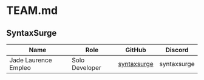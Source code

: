 # TEAM.md

## SyntaxSurge

| Name | Role | GitHub | Discord |
|------|------|--------|---------|
| Jade Laurence Empleo | Solo Developer | [syntaxsurge](https://github.com/syntaxsurge) | syntaxsurge |